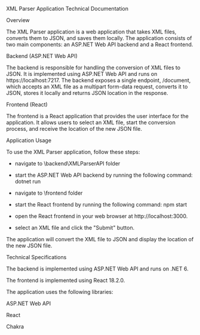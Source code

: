 XML Parser Application Technical Documentation


Overview

The XML Parser application is a web application that takes XML files, converts them to JSON, and saves them locally. The application consists of two main components: an ASP.NET Web API backend and a React frontend.


Backend (ASP.NET Web API)

The backend is responsible for handling the conversion of XML files to JSON. It is implemented using ASP.NET Web API and runs on https://localhost:7217. The backend exposes a single endpoint, /document, which accepts an XML file as a multipart form-data request, converts it to JSON, stores it locally and returns JSON location in the response.


Frontend (React)

The frontend is a React application that provides the user interface for the application. It allows users to select an XML file, start the conversion process, and receive the location of the new JSON file.


Application Usage

To use the XML Parser application, follow these steps:

- navigate to \backend\XMLParserAPI folder
- start the ASP.NET Web API backend by running the following command:
dotnet run

- navigate to \frontend folder
- start the React frontend by running the following command:
npm start

- open the React frontend in your web browser at http://localhost:3000.

- select an XML file and click the "Submit" button.

The application will convert the XML file to JSON and display the location of the new JSON file.


Technical Specifications

The backend is implemented using ASP.NET Web API and runs on .NET 6.

The frontend is implemented using React 18.2.0.

The application uses the following libraries:

ASP.NET Web API

React

Chakra
